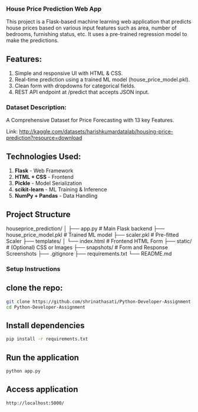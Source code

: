 ### House Price Prediction Web App
This project is a Flask-based machine learning web application that predicts house prices based on various input features such as area, number of bedrooms, furnishing status, etc. It uses a pre-trained regression model to make the predictions.

## Features:
1. Simple and responsive UI with HTML & CSS.
2. Real-time prediction using a trained ML model (house_price_model.pkl).
3. Clean form with dropdowns for categorical fields.
4. REST API endpoint at /predict that accepts JSON input.

### Dataset Description:
A Comprehensive Dataset for Price Forecasting with 13 key Features.

Link: http://kaggle.com/datasets/harishkumardatalab/housing-price-prediction?resource=download


## Technologies Used:
1. **Flask** - Web Framework
2. **HTML + CSS** - Frontend
3. **Pickle** - Model Serialization
4. **scikit-learn** - ML Training & Inference
5. **NumPy + Pandas** - Data Handling

## Project Structure
houseprice_prediction/
│
├── app.py                  # Main Flask backend
├── house_price_model.pkl   # Trained ML model
├── scaler.pkl              # Pre-fitted Scaler
├── templates/
│   └── index.html          # Frontend HTML Form
├── static/                 # (Optional) CSS or Images
├── snapshots/              # Form and Response Screenshots
├── .gitignore
├── requirements.txt
└── README.md

### Setup Instructions

## clone the repo: 
```bash
git clone https://github.com/shrinathasati/Python-Developer-Assignment.git
cd Python-Developer-Assignment
```

## Install dependencies
```bash
pip install -r requirements.txt
```

## Run the application
```bash
python app.py
```

## Access application
```bash
http://localhost:5000/
```



